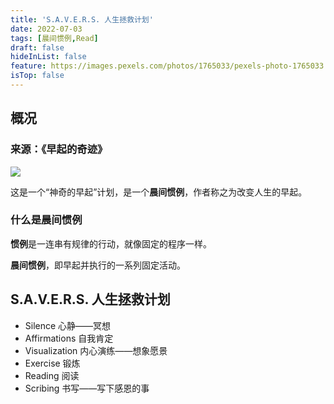 ```yaml
---
title: 'S.A.V.E.R.S. 人生拯救计划'
date: 2022-07-03
tags: [晨间惯例,Read]
draft: false
hideInList: false
feature: https://images.pexels.com/photos/1765033/pexels-photo-1765033.jpeg?auto=compress&cs=tinysrgb&w=800
isTop: false
---
```

## 概况

### 来源：《早起的奇迹》

![](https://img9.doubanio.com/view/subject/s/public/s29685915.jpg)

这是一个“神奇的早起”计划，是一个**晨间惯例**，作者称之为改变人生的早起。

### 什么是晨间惯例

**惯例**是一连串有规律的行动，就像固定的程序一样。

**晨间惯例**，即早起并执行的一系列固定活动。

## S.A.V.E.R.S. 人生拯救计划

- Silence 心静——冥想
- Affirmations 自我肯定
- Visualization 内心演练——想象愿景
- Exercise 锻炼
- Reading 阅读
- Scribing 书写——写下感恩的事